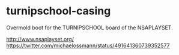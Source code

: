 # turnipschool-casing
Overmold boot for the TURNIPSCHOOL board of the NSAPLAYSET.

http://www.nsaplayset.org/
https://twitter.com/michaelossmann/status/491641360739352577
